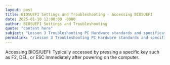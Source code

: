 ```yaml
---
layout: post
title: BIOSUEFI Settings and Troubleshooting - Accessing BIOSUEFI
date: 2025-01-10 12:00:00 -0000
author: BIOSUEFI Settings and Troubleshooting
quote: "content here"
subject: "Lesson 3 Troubleshooting PC Hardware standards and specifications"
permalink: "/Lesson 3 Troubleshooting PC Hardware standards and specifications/BIOSUEFI Settings and Troubleshooting/BIOSUEFI Settings and Troubleshooting - Accessing BIOSUEFI"
---
```


Accessing BIOS/UEFI: Typically accessed by pressing a specific key such as F2, DEL, or ESC immediately after powering on the computer.
